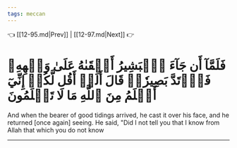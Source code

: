 ```yaml
---
tags: meccan
---
```


👈 [[12-95.md|Prev]] | [[12-97.md|Next]] 👉

# فَلَمَّآ أَن جَآءَ ٱلۡبَشِيرُ أَلۡقَىٰهُ عَلَىٰ وَجۡهِهِۦ فَٱرۡتَدَّ بَصِيرٗاۖ قَالَ أَلَمۡ أَقُل لَّكُمۡ إِنِّيٓ أَعۡلَمُ مِنَ ٱللَّهِ مَا لَا تَعۡلَمُونَ

And when the bearer of good tidings arrived, he cast it over his face, and he returned [once again] seeing. He said, "Did I not tell you that I know from Allah that which you do not know

---

